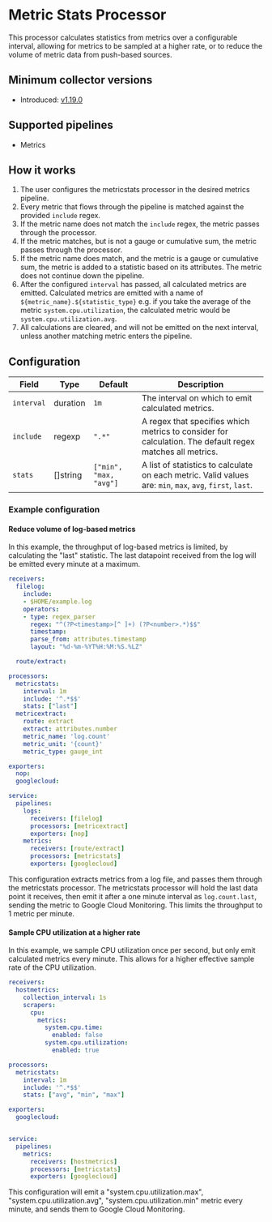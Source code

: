 # Metric Stats Processor
This processor calculates statistics from metrics over a configurable interval, allowing for metrics to be sampled at a higher rate, or to reduce the volume of metric data from push-based sources.

## Minimum collector versions
- Introduced: [v1.19.0](https://github.com/observIQ/observiq-otel-collector/releases/tag/v1.19.0)

## Supported pipelines
- Metrics

## How it works
1. The user configures the metricstats processor in the desired metrics pipeline.
2. Every metric that flows through the pipeline is matched against the provided `include` regex.
3. If the metric name does not match the `include` regex, the metric passes through the processor.
4. If the metric matches, but is not a gauge or cumulative sum, the metric passes through the processor.
5. If the metric name does match, and the metric is a gauge or cumulative sum, the metric is added to a statistic based on its attributes. The metric does not continue down the pipeline.
6. After the configured `interval` has passed, all calculated metrics are emitted. Calculated metrics are emitted with a name of `${metric_name}.${statistic_type}` e.g. if you take the average of the metric `system.cpu.utilization`, the calculated metric would be `system.cpu.utilization.avg`.
7. All calculations are cleared, and will not be emitted on the next interval, unless another matching metric enters the pipeline.

## Configuration
| Field      | Type     | Default                | Description                                                                                               |
|------------|----------|------------------------|-----------------------------------------------------------------------------------------------------------|
| `interval` | duration | `1m`                   | The interval on which to emit calculated metrics.                                                         |
| `include`  | regexp   | `".*"`                 | A regex that specifies which metrics to consider for calculation. The default regex matches all metrics.  |
| `stats`    | []string | `["min", "max, "avg"]` | A list of statistics to calculate on each metric. Valid values are: `min`, `max`, `avg`, `first`, `last`. |

### Example configuration


#### Reduce volume of log-based metrics

In this example, the throughput of log-based metrics is limited, by calculating the "last" statistic. The last datapoint received from the log will be emitted every minute at a maximum.

```yaml
receivers:
  filelog:
    include:
    - $HOME/example.log
    operators:
    - type: regex_parser
      regex: "^(?P<timestamp>[^ ]+) (?P<number>.*)$$"
      timestamp:
      parse_from: attributes.timestamp
      layout: "%d-%m-%YT%H:%M:%S.%LZ"

  route/extract:

processors:
  metricstats:
    interval: 1m
    include: '^.*$$'
    stats: ["last"]
  metricextract:
    route: extract
    extract: attributes.number
    metric_name: 'log.count'
    metric_unit: '{count}'
    metric_type: gauge_int

exporters:
  nop:
  googlecloud:

service:
  pipelines:
    logs:
      receivers: [filelog]
      processors: [metricextract]
      exporters: [nop]
    metrics:
      receivers: [route/extract]
      processors: [metricstats]
      exporters: [googlecloud]
```

This configuration extracts metrics from a log file, and passes them through the metricstats processor. The metricstats processor will hold the last data point it receives, then emit it after a one minute interval as `log.count.last`, sending the metric to Google Cloud Monitoring. This limits the throughput to 1 metric per minute.

#### Sample CPU utilization at a higher rate

In this example, we sample CPU utilization once per second, but only emit calculated metrics every minute. This allows for a higher effective sample rate of the CPU utilization.

```yaml
receivers:
  hostmetrics:
    collection_interval: 1s
    scrapers:
      cpu:
        metrics:
          system.cpu.time:
            enabled: false
          system.cpu.utilization:
            enabled: true

processors:
  metricstats:
    interval: 1m
    include: '^.*$$'
    stats: ["avg", "min", "max"]

exporters:
  googlecloud:


service:
  pipelines:
    metrics:
      receivers: [hostmetrics]
      processors: [metricstats]
      exporters: [googlecloud]
```

This configuration will emit a "system.cpu.utilization.max", "system.cpu.utilization.avg", "system.cpu.utilization.min" metric every minute, and sends them to Google Cloud Monitoring.
